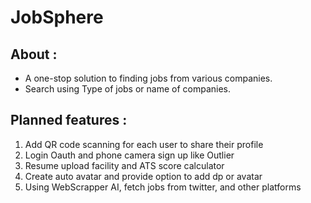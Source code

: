 # JobSphere

## About :
- A one-stop solution to finding jobs from various companies.
- Search using Type of jobs or name of companies.


## Planned features :
1. Add QR code scanning for each user to share their profile
2. Login Oauth and phone camera sign up like Outlier
3. Resume upload facility and ATS score calculator
4. Create auto avatar and provide option to add dp or avatar
5. Using WebScrapper AI, fetch jobs from twitter, and other platforms
